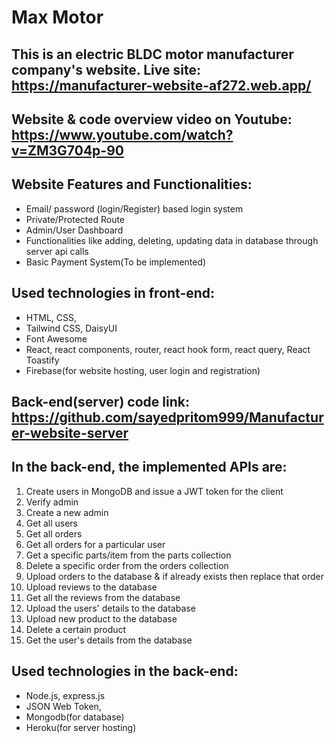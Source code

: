# Max Motor

## This is an electric BLDC motor manufacturer company's website. Live site: https://manufacturer-website-af272.web.app/

## Website & code overview video on Youtube: https://www.youtube.com/watch?v=ZM3G704p-90

## Website Features and Functionalities:
* Email/ password (login/Register) based login system
* Private/Protected Route
* Admin/User Dashboard
* Functionalities like adding, deleting, updating data in database  through server api calls
* Basic Payment System(To be implemented) 

## Used technologies in front-end: 
* HTML, CSS, 
* Tailwind CSS, DaisyUI
* Font Awesome
* React, react components, router, react hook form, react query, React Toastify
* Firebase(for website hosting, user login and registration)

## Back-end(server) code link: https://github.com/sayedpritom999/Manufacturer-website-server

## In the back-end, the implemented APIs are: 
1. Create users in MongoDB and issue a JWT token for the client
2. Verify admin
3. Create a new admin
4. Get all users
5. Get all orders
6. Get all orders for a particular user
7. Get a specific parts/item from the parts collection
8. Delete a specific order from the orders collection
9. Upload orders to the database & if already exists then replace that order
10. Upload reviews to the database
11. Get all the reviews from the database
12. Upload the users' details to the database
13. Upload new product to the database
14. Delete a certain product
15. Get the user's details from the database

## Used technologies in the back-end: 
* Node.js, express.js
* JSON Web Token,
* Mongodb(for database)
* Heroku(for server hosting)

